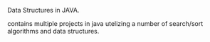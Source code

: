 Data Structures in JAVA.

contains multiple projects in java utelizing a number of search/sort algorithms and data structures.

 
